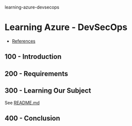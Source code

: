learning-azure-devsecops
# Learning Azure - DevSecOps

- [References](./REFERENCES.md)


## 100 - Introduction

## 200 - Requirements

## 300 - Learning Our Subject

See [README.md](./300/README.md)

## 400 - Conclusion
